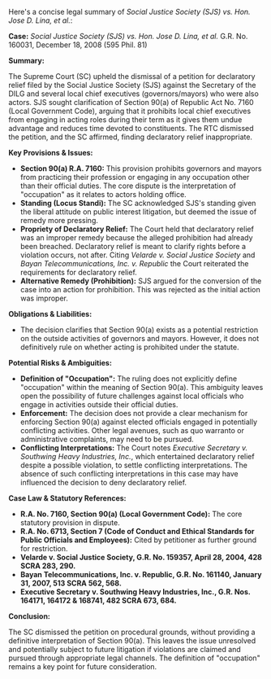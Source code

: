 Here's a concise legal summary of *Social Justice Society (SJS) vs. Hon. Jose D. Lina, et al.*:

**Case:** *Social Justice Society (SJS) vs. Hon. Jose D. Lina, et al.* G.R. No. 160031, December 18, 2008 (595 Phil. 81)

**Summary:**

The Supreme Court (SC) upheld the dismissal of a petition for declaratory relief filed by the Social Justice Society (SJS) against the Secretary of the DILG and several local chief executives (governors/mayors) who were also actors. SJS sought clarification of Section 90(a) of Republic Act No. 7160 (Local Government Code), arguing that it prohibits local chief executives from engaging in acting roles during their term as it gives them undue advantage and reduces time devoted to constituents. The RTC dismissed the petition, and the SC affirmed, finding declaratory relief inappropriate.

**Key Provisions & Issues:**

*   **Section 90(a) R.A. 7160:** This provision prohibits governors and mayors from practicing their profession or engaging in any occupation other than their official duties. The core dispute is the interpretation of "occupation" as it relates to actors holding office.
*   **Standing (Locus Standi):** The SC acknowledged SJS's standing given the liberal attitude on public interest litigation, but deemed the issue of remedy more pressing.
*   **Propriety of Declaratory Relief:** The Court held that declaratory relief was an improper remedy because the alleged prohibition had already been breached. Declaratory relief is meant to clarify rights before a violation occurs, not after. Citing *Velarde v. Social Justice Society* and *Bayan Telecommunications, Inc. v. Republic* the Court reiterated the requirements for declaratory relief.
*   **Alternative Remedy (Prohibition):** SJS argued for the conversion of the case into an action for prohibition. This was rejected as the initial action was improper.

**Obligations & Liabilities:**

*   The decision clarifies that Section 90(a) exists as a potential restriction on the outside activities of governors and mayors. However, it does not definitively rule on whether acting is prohibited under the statute.

**Potential Risks & Ambiguities:**

*   **Definition of "Occupation":** The ruling does not explicitly define "occupation" within the meaning of Section 90(a). This ambiguity leaves open the possibility of future challenges against local officials who engage in activities outside their official duties.
*   **Enforcement:** The decision does not provide a clear mechanism for enforcing Section 90(a) against elected officials engaged in potentially conflicting activities. Other legal avenues, such as quo warranto or administrative complaints, may need to be pursued.
*   **Conflicting Interpretations:** The Court notes *Executive Secretary v. Southwing Heavy Industries, Inc.*, which entertained declaratory relief despite a possible violation, to settle conflicting interpretations. The absence of such conflicting interpretations in this case may have influenced the decision to deny declaratory relief.

**Case Law & Statutory References:**

*   **R.A. No. 7160, Section 90(a) (Local Government Code):** The core statutory provision in dispute.
*   **R.A. No. 6713, Section 7 (Code of Conduct and Ethical Standards for Public Officials and Employees):** Cited by petitioner as further ground for restriction.
*   **Velarde v. Social Justice Society, G.R. No. 159357, April 28, 2004, 428 SCRA 283, 290.**
*   **Bayan Telecommunications, Inc. v. Republic, G.R. No. 161140, January 31, 2007, 513 SCRA 562, 568.**
*   **Executive Secretary v. Southwing Heavy Industries, Inc., G.R. Nos. 164171, 164172 & 168741, 482 SCRA 673, 684.**

**Conclusion:**

The SC dismissed the petition on procedural grounds, without providing a definitive interpretation of Section 90(a). This leaves the issue unresolved and potentially subject to future litigation if violations are claimed and pursued through appropriate legal channels. The definition of "occupation" remains a key point for future consideration.
